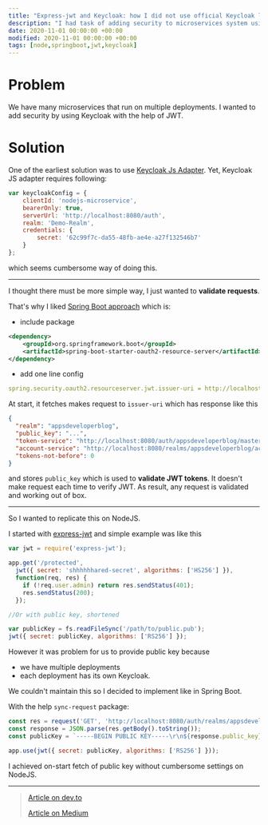 ```yaml
---
title: "Express-jwt and Keycloak: how I did not use official Keycloak library"
description: "I had task of adding security to microservices system using JWT..."
date: 2020-11-01 00:00:00 +00:00
modified: 2020-11-01 00:00:00 +00:00
tags: [node,springboot,jwt,keycloak]
---
```


# Problem

We have many microservices that run on multiple deployments. I wanted to add security by using Keycloak with the help of JWT. 

# Solution

One of the earliest solution was to use [Keycloak Js Adapter](https://github.com/keycloak/keycloak-nodejs-connect). Yet, Keycloak JS adapter requires following:

```js
var keycloakConfig = {
    clientId: 'nodejs-microservice',
    bearerOnly: true,
    serverUrl: 'http://localhost:8080/auth',
    realm: 'Demo-Realm',
    credentials: {
        secret: '62c99f7c-da55-48fb-ae4e-a27f132546b7'
    }
};
```
which seems cumbersome way of doing this.

---

I thought there must be more simple way, I just wanted to **validate requests**. 

That's why I liked [Spring Boot approach](https://www.appsdeveloperblog.com/oauth2-resource-server-and-keycloak/) which is:
- include package
  
```xml
<dependency>
    <groupId>org.springframework.boot</groupId>
    <artifactId>spring-boot-starter-oauth2-resource-server</artifactId>
</dependency>
```

- add one line config

```yaml
spring.security.oauth2.resourceserver.jwt.issuer-uri = http://localhost:8080/auth/realms/appsdeveloperblog
```

At start, it fetches makes request to `issuer-uri` which has response like this

```json
{
  "realm": "appsdeveloperblog",
  "public_key": "...",
  "token-service": "http://localhost:8080/auth/appsdeveloperblog/master/protocol/openid-connect",
  "account-service": "http://localhost:8080/realms/appsdeveloperblog/account",
  "tokens-not-before": 0
}
```
and stores `public_key` which is used to **validate JWT tokens**. It doesn't make request each time to verify JWT.
As result, any request is validated and working out of box.


---

So I wanted to replicate this on NodeJS.

I started with [express-jwt](https://github.com/auth0/express-jwt) and simple example was like this

```js
var jwt = require('express-jwt');

app.get('/protected',
  jwt({ secret: 'shhhhhhared-secret', algorithms: ['HS256'] }),
  function(req, res) {
    if (!req.user.admin) return res.sendStatus(401);
    res.sendStatus(200);
  });

//Or with public key, shortened

var publicKey = fs.readFileSync('/path/to/public.pub');
jwt({ secret: publicKey, algorithms: ['RS256'] });

```

However it was problem for us to provide public key because 
- we have multiple deployments
- each deployment has its own Keycloak. 

We couldn't maintain this so I decided to implement like in Spring Boot.

With the help `sync-request` package:

```js
const res = request('GET', 'http://localhost:8080/auth/realms/appsdeveloperblog');
const response = JSON.parse(res.getBody().toString());
const publicKey = `-----BEGIN PUBLIC KEY-----\r\n${response.public_key}\r\n-----END PUBLIC KEY-----`;

app.use(jwt({ secret: publicKey, algorithms: ['RS256'] }));
```
I achieved on-start fetch of public key without cumbersome settings on NodeJS.


---

> [Article on dev.to](https://dev.to/nurgasemetey/how-to-fetch-public-key-for-express-jwt-on-start-from-openid-on-nodejs-4hjc)
> 
> [Article on Medium](https://nurgasemetey.medium.com/problem-728af2b5dbf3)